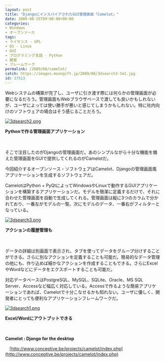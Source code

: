 ```yaml
---
layout: post
title: "DjangoにインスパイアされたGUI管理画面「Camelot」"
date: 2009-08-25T09:00:00+09:00
categories:
- Windows
- オープンソース
tags: 
- ライセンス - GPL
- OS - Linux
- GUI
- プログラミング言語 - Python
- 開発
- フレームワーク
permalink: /2009/08/camelot/
catch: https://images.moongift.jp/2009/08/3dsearch3-tm1.jpg
id: 17513
---
```

Webシステムの構築が完了し、ユーザに引き渡す際には何らかの管理画面が必要になるだろう。管理画面もWebブラウザベースで渡しても良いかもしれないが、ユーザによっては使い勝手が悪いと感じてしまうかもしれない。特に社内向けのソフトウェアの場合はそう感じることだろう。

  

[![3dsearch2.png](https://images.moongift.jp/2009/08/3dsearch2-tm.jpg)](https://images.moongift.jp/2009/08/3dsearch2.png)  
  
**Pythonで作る管理画面アプリケーション**

  

　

  

そこで注目したのがDjangoの管理画面だ。あのシンプルながら十分な機能を備えた管理画面をGUIで提供してくれるのがCamelotだ。

  

今回紹介するオープンソース・ソフトウェアはCamelot、Djangoの管理画面風アプリケーションを生成するソフトウェアだ。

  
  
<!--more-->

CamelotはPython + PyQtによってWindowsやLinuxで動作するGUIアプリケーションを構築するアプリケーションだ。モデルを簡潔に定義するだけで、それに合わせた管理画面を自動で生成してくれる。管理画面は縦に3つのカラムで分かれており、一番左がモデルの一覧、次にモデルのデータ、一番右がフィルターとなっている。

  

[![3dsearch3.png](https://images.moongift.jp/2009/08/3dsearch3-tm1.jpg)](https://images.moongift.jp/2009/08/3dsearch31.png)  
  
**アクションの履歴管理も**

  

　

  

データの詳細は別画面で表示され、タブを使ってデータをグループ分けすることができる。さらに別なアクションを定義することも可能だ。簡易的なデータ管理の他にも、作り込めば細かなアクションを作成することもできる。さらにExcelやWordなどにデータをエクスポートすることも可能だ。

  

対応データベースはPostgreSQL、MySQL、SQLite、Oracle、MS SQL Server、Accessなど幅広く対応している。Accessで作るような簡易アプリケーションであれば、Camelotで十分こなせるかも知れない。ユーザに優しく、開発者にとっても便利なアプリケーションフレームワークだ。

  

[![3dsearch1.png](https://images.moongift.jp/2009/08/3dsearch1-tm1.jpg)](https://images.moongift.jp/2009/08/3dsearch11.png)  
  
**Excel/Wordにアウトプットできる**

  

　

  

**Camelot : Django for the desktop**  
  
　[http://www.conceptive.be/projects/camelot/index.php](http://www.conceptive.be/projects/camelot/index.php)

  
